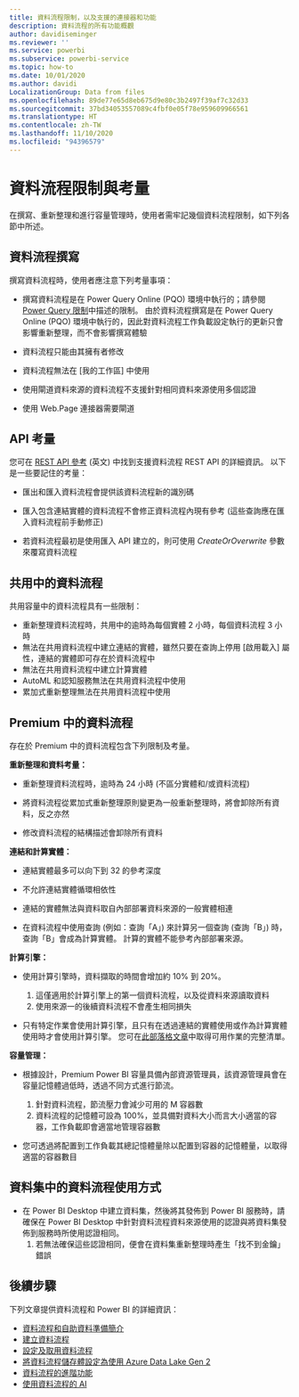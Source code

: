 ```yaml
---
title: 資料流程限制，以及支援的連接器和功能
description: 資料流程的所有功能概觀
author: davidiseminger
ms.reviewer: ''
ms.service: powerbi
ms.subservice: powerbi-service
ms.topic: how-to
ms.date: 10/01/2020
ms.author: davidi
LocalizationGroup: Data from files
ms.openlocfilehash: 89de77e65d8eb675d9e80c3b2497f39af7c32d33
ms.sourcegitcommit: 37bd34053557089c4fbf0e05f78e959609966561
ms.translationtype: HT
ms.contentlocale: zh-TW
ms.lasthandoff: 11/10/2020
ms.locfileid: "94396579"
---
```

# <a name="dataflows-limitations-and-considerations"></a>資料流程限制與考量

在撰寫、重新整理和進行容量管理時，使用者需牢記幾個資料流程限制，如下列各節中所述。

## <a name="dataflow-authoring"></a>資料流程撰寫

撰寫資料流程時，使用者應注意下列考量事項：

* 撰寫資料流程是在 Power Query Online (PQO) 環境中執行的；請參閱 [Power Query 限制](/power-query/power-query-online-limits)中描述的限制。
由於資料流程撰寫是在 Power Query Online (PQO) 環境中執行的，因此對資料流程工作負載設定執行的更新只會影響重新整理，而不會影響撰寫體驗

* 資料流程只能由其擁有者修改

* 資料流程無法在 [我的工作區] 中使用

* 使用閘道資料來源的資料流程不支援針對相同資料來源使用多個認證

* 使用 Web.Page 連接器需要閘道

## <a name="api-considerations"></a>API 考量

您可在 [REST API 參考](/rest/api/power-bi/dataflows) (英文) 中找到支援資料流程 REST API 的詳細資訊。 以下是一些要記住的考量：

* 匯出和匯入資料流程會提供該資料流程新的識別碼

* 匯入包含連結實體的資料流程不會修正資料流程內現有參考 (這些查詢應在匯入資料流程前手動修正)

* 若資料流程最初是使用匯入 API 建立的，則可使用 *CreateOrOverwrite* 參數來覆寫資料流程

## <a name="dataflows-in-shared"></a>共用中的資料流程

共用容量中的資料流程具有一些限制：

* 重新整理資料流程時，共用中的逾時為每個實體 2 小時，每個資料流程 3 小時
* 無法在共用資料流程中建立連結的實體，雖然只要在查詢上停用 [啟用載入] 屬性，連結的實體即可存在於資料流程中
* 無法在共用資料流程中建立計算實體
* AutoML 和認知服務無法在共用資料流程中使用
* 累加式重新整理無法在共用資料流程中使用

## <a name="dataflows-in-premium"></a>Premium 中的資料流程

存在於 Premium 中的資料流程包含下列限制及考量。

**重新整理和資料考量：**

* 重新整理資料流程時，逾時為 24 小時 (不區分實體和/或資料流程)

* 將資料流程從累加式重新整理原則變更為一般重新整理時，將會卸除所有資料，反之亦然

* 修改資料流程的結構描述會卸除所有資料

**連結和計算實體：**

* 連結實體最多可以向下到 32 的參考深度

* 不允許連結實體循環相依性

* 連結的實體無法與資料取自內部部署資料來源的一般實體相連

* 在資料流程中使用查詢 (例如：查詢「A」) 來計算另一個查詢 (查詢「B」) 時，查詢「B」會成為計算實體。 計算的實體不能參考內部部署來源。


**計算引擎：**

* 使用計算引擎時，資料擷取的時間會增加約 10% 到 20%。

  1. 這僅適用於計算引擎上的第一個資料流程，以及從資料來源讀取資料
  2. 使用來源一的後續資料流程不會產生相同損失

* 只有特定作業會使用計算引擎，且只有在透過連結的實體使用或作為計算實體使用時才會使用計算引擎。 您可在[此部落格文章](http://petcu40.blogspot.com/2019/06/m-folding-in-enhanced-engine-of-power.html)中取得可用作業的完整清單。


**容量管理：**

* 根據設計，Premium Power BI 容量具備內部資源管理員，該資源管理員會在容量記憶體過低時，透過不同方式進行節流。

  1. 針對資料流程，節流壓力會減少可用的 M 容器數
  2. 資料流程的記憶體可設為 100%，並具備對資料大小而言大小適當的容器，工作負載即會適當地管理容器數

* 您可透過將配置到工作負載其總記憶體量除以配置到容器的記憶體量，以取得適當的容器數目

## <a name="dataflow-usage-in-datasets"></a>資料集中的資料流程使用方式

* 在 Power BI Desktop 中建立資料集，然後將其發佈到 Power BI 服務時，請確保在 Power BI Desktop 中針對資料流程資料來源使用的認證與將資料集發佈到服務時所使用認證相同。
  1. 若無法確保這些認證相同，便會在資料集重新整理時產生「找不到金鑰」錯誤

## <a name="next-steps"></a>後續步驟
下列文章提供資料流程和 Power BI 的詳細資訊：

* [資料流程和自助資料準備簡介](dataflows-introduction-self-service.md)
* [建立資料流程](dataflows-create.md)
* [設定及取用資料流程](dataflows-configure-consume.md)
* [將資料流程儲存體設定為使用 Azure Data Lake Gen 2](dataflows-azure-data-lake-storage-integration.md)
* [資料流程的進階功能](dataflows-premium-features.md)
* [使用資料流程的 AI](dataflows-machine-learning-integration.md)